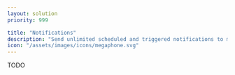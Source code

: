 ```yaml
---
layout: solution
priority: 999

title: "Notifications"
description: "Send unlimited scheduled and triggered notifications to members, applicants, references, and administrators."
icon: "/assets/images/icons/megaphone.svg"
---
```


TODO

